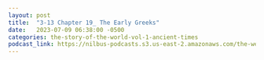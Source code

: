 ```yaml
---
layout: post
title:  "3-13 Chapter 19_ The Early Greeks"
date:   2023-07-09 06:38:00 -0500
categories: the-story-of-the-world-vol-1-ancient-times
podcast_link: https://nilbus-podcasts.s3.us-east-2.amazonaws.com/the-well-trained-mind/The%20Story%20of%20the%20World%20Vol.%201%20Ancient%20Times/3-13%20Chapter%2019_%20The%20Early%20Greeks.mp3
---
```

